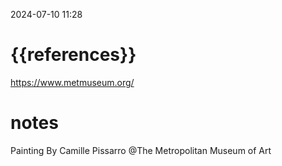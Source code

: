 
2024-07-10  11:28
# {{references}} 

https://www.metmuseum.org/
# notes

Painting By Camille Pissarro @The Metropolitan Museum of Art